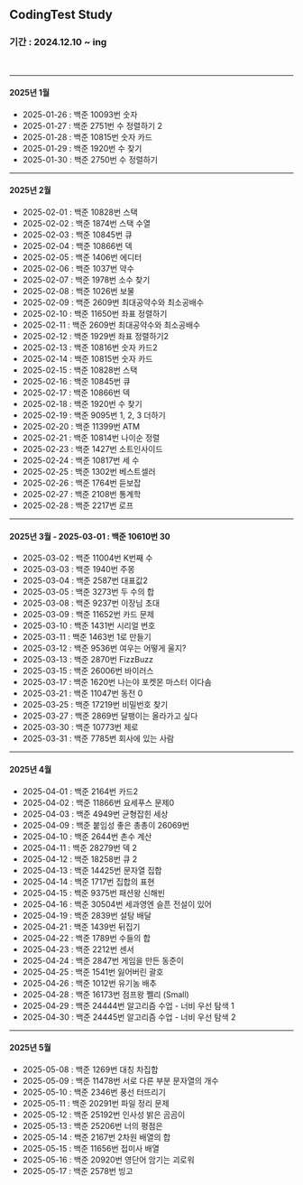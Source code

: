 ## CodingTest Study
### 기간 : 2024.12.10 ~ ing

<br>

---

#### 2025년 1월
- 2025-01-26 : 백준 10093번 숫자
- 2025-01-27 : 백준 2751번 수 정렬하기 2
- 2025-01-28 : 백준 10815번 숫자 카드 
- 2025-01-29 : 백준 1920번 수 찾기
- 2025-01-30 : 백준 2750번 수 정렬하기

---

#### 2025년 2월
- 2025-02-01 : 백준 10828번 스택
- 2025-02-02 : 백준 1874번 스택 수열
- 2025-02-03 : 백준 10845번 큐
- 2025-02-04 : 백준 10866번 덱
- 2025-02-05 : 백준 1406번 에디터
- 2025-02-06 : 백준 1037번 약수
- 2025-02-07 : 백준 1978번 소수 찾기
- 2025-02-08 : 백준 1026번 보물
- 2025-02-09 : 백준 2609번 최대공약수와 최소공배수
- 2025-02-10 : 백준 11650번 좌표 정렬하기
- 2025-02-11 : 백준 2609번 최대공약수와 최소공배수
- 2025-02-12 : 백준 1929번 좌표 정렬하기2
- 2025-02-13 : 백준 10816번 숫자 카드2
- 2025-02-14 : 백준 10815번 숫자 카드
- 2025-02-15 : 백준 10828번 스택
- 2025-02-16 : 백준 10845번 큐
- 2025-02-17 : 백준 10866번 덱
- 2025-02-18 : 백준 1920번 수 찾기
- 2025-02-19 : 백준 9095번 1, 2, 3 더하기
- 2025-02-20 : 백준 11399번 ATM
- 2025-02-21 : 백준 10814번 나이순 정렬
- 2025-02-23 : 백준 1427번 소트인사이드
- 2025-02-24 : 백준 10817번 세 수
- 2025-02-25 : 백준 1302번 베스트셀러
- 2025-02-26 : 백준 1764번 듣보잡
- 2025-02-27 : 백준 2108번 통계학
- 2025-02-28 : 백준 2217번 로프

---

#### 2025년 3월 - 2025-03-01 : 백준 10610번 30
- 2025-03-02 : 백준 11004번 K번째 수
- 2025-03-03 : 백준 1940번 주몽
- 2025-03-04 : 백준 2587번 대표값2
- 2025-03-05 : 백준 3273번 두 수의 합
- 2025-03-08 : 백준 9237번 이장님 초대
- 2025-03-09 : 백준 11652번 카드 문제
- 2025-03-10 : 백준 1431번 시리얼 번호
- 2025-03-11 : 백준 1463번 1로 만들기
- 2025-03-12 : 백준 9536번 여우는 어떻게 울지?
- 2025-03-13 : 백준 2870번 FizzBuzz
- 2025-03-15 : 백준 26006번 바이러스
- 2025-03-17 : 백준 1620번 나는야 포켓몬 마스터 이다솜
- 2025-03-21 : 백준 11047번 동전 0
- 2025-03-25 : 백준 17219번 비밀번호 찾기
- 2025-03-27 : 백준 2869번 달팽이는 올라가고 싶다
- 2025-03-30 : 백준 10773번 제로
- 2025-03-31 : 백준 7785번 회사에 있는 사람

---


#### 2025년 4월 
- 2025-04-01 : 백준 2164번 카드2
- 2025-04-02 : 백준 11866번 요세푸스 문제0
- 2025-04-03 : 백준 4949번 균형잡힌 세상
- 2025-04-09 : 백준 붙임성 좋은 총총이 26069번
- 2025-04-10 : 백준 2644번 촌수 계산
- 2025-04-11 : 백준 28279번 덱 2
- 2025-04-12 : 백준 18258번 큐 2
- 2025-04-13 : 백준 14425번 문자열 집합
- 2025-04-14 : 백준 1717번 집합의 표현
- 2025-04-15 : 백준 9375번 패션왕 신해빈
- 2025-04-16 : 백준 30504번 세과영엔 슬픈 전설이 있어
- 2025-04-19 : 백준 2839번 설탕 배달
- 2025-04-21 : 백준 1439번 뒤집기
- 2025-04-22 : 백준 1789번 수들의 합
- 2025-04-23 : 백준 2212번 센서
- 2025-04-24 : 백준 2847번 게임을 만든 동준이
- 2025-04-25 : 백준 1541번 잃어버린 괄호
- 2025-04-26 : 백준 1012번 유기농 배추 
- 2025-04-28 : 백준 16173번 점프왕 쩰리 (Small)
- 2025-04-29 : 백준 24444번 알고리즘 수업 - 너비 우선 탐색 1
- 2025-04-30 : 백준 24445번 알고리즘 수업 - 너비 우선 탐색 2



---

#### 2025년 5월
- 2025-05-08 : 백준 1269번 대칭 차집합 
- 2025-05-09 : 백준 11478번 서로 다른 부분 문자열의 개수 
- 2025-05-10 : 백준 2346번 풍선 터뜨리기
- 2025-05-11 : 백준 20291번 파일 정리 문제
- 2025-05-12 : 백준 25192번 인사성 밝은 곰곰이 
- 2025-05-13 : 백준 25206번 너의 평점은
- 2025-05-14 : 백준 2167번 2차원 배열의 합
- 2025-05-15 : 백준 11656번 접미사 배열 
- 2025-05-16 : 백준 20920번 영단어 암기는 괴로워
- 2025-05-17 : 백준 2578번 빙고